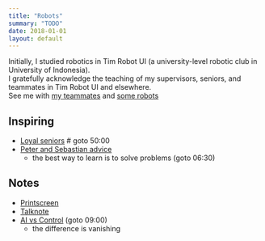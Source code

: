```yaml
---
title: "Robots"
summary: "TODO"
date: 2018-01-01
layout: default
---
```


Initially, I studied robotics in Tim Robot UI (a university-level robotic club in University of Indonesia). <br />
I gratefully acknowledge the teaching of my supervisors, seniors, and teammates in Tim Robot UI and elsewhere. <br />
See me with [my teammates](https://photos.app.goo.gl/7ChgnYcrqtAY2ieJ2) and [some robots](https://photos.app.goo.gl/soMObj1VDShBW1sL2)

## Inspiring
* [Loyal seniors](https://www.youtube.com/watch?v=qMgGqHo8nsg) # goto 50:00
* [Peter and Sebastian advice](https://www.youtube.com/watch?v=Y6LF-_-pMgI)
  * the best way to learn is to solve problems (goto 06:30)

## Notes
* [Printscreen](https://photos.app.goo.gl/p2xnILiK5HJ1l4S52)
* [Talknote](https://github.com/tttor/talk)
* [AI vs Control](https://www.youtube.com/watch?v=XF_ACsJiz64) (goto 09:00)
  * the difference is vanishing
